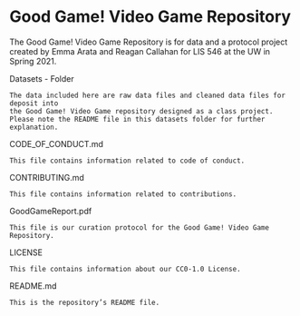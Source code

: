 # Good Game! Video Game Repository

The Good Game! Video Game Repository is for data and a protocol project created by Emma Arata and Reagan Callahan for LIS 546 at the UW in Spring 2021.


Datasets - Folder 

	The data included here are raw data files and cleaned data files for deposit into 
	the Good Game! Video Game repository designed as a class project. 
	Please note the README file in this datasets folder for further explanation. 



CODE_OF_CONDUCT.md

	This file contains information related to code of conduct. 



CONTRIBUTING.md

	This file contains information related to contributions. 



GoodGameReport.pdf

	This file is our curation protocol for the Good Game! Video Game Repository.	



LICENSE

	This file contains information about our CC0-1.0 License. 



README.md

	This is the repository’s README file. 


